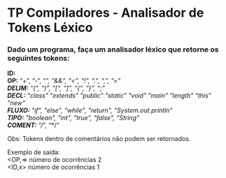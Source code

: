 # TP Compiladores - Analisador de Tokens Léxico

<h3>Dado um programa, faça um analisador léxico que retorne os seguintes tokens:</h3>

<b>ID:</b><br>
<b>OP:</b> “+”, “-“, “*”, “&&”, “<”, “!”, “.”, “,”, ”=”<br>
<b>DELIM:</b> “(“, “)”, “[“, “]”, “{“, “}”, “;”<br>
<b>DECL:</b> "class" "extends" "public" "static" "void" "main" "length" "this" "new"<br>
<b>FLUXO:</b> "if", "else", "while", "return", "System.out.println"<br>
<b>TIPO:</b> "boolean", "int", "true", "false", "String"<br>
<b>COMENT:</b> “/*”, “*/”<br>

Obs: Tokens dentro de comentários não podem ser retornados.

Exemplo de saída:<br>
<OP,=> número de ocorrências 2<br>
<ID,x> número de ocorrências 1<br>
